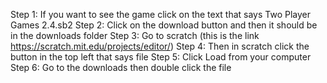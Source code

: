 Step 1: If you want to see the game click on the text that says Two Player Games 2.4.sb2
Step 2: Click on the download button and then it should be in the downloads folder
Step 3: Go to scratch (this is the link https://scratch.mit.edu/projects/editor/)
Step 4: Then in scratch click the button in the top left that says file
Step 5: Click Load from your computer
Step 6: Go to the downloads then double click the file
